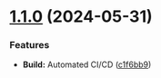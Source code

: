 # [1.1.0](https://github.com/Famcache/famcache-rs/compare/v1.0.0...v1.1.0) (2024-05-31)


### Features

* **Build:** Automated CI/CD ([c1f6bb9](https://github.com/Famcache/famcache-rs/commit/c1f6bb97aa257432c6d359cb8bf4778512ee6dc4))
